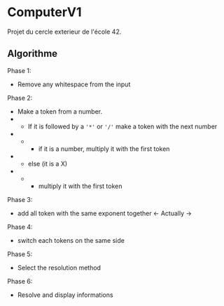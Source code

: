 # ComputerV1

Projet du cercle exterieur de l'école 42.

## Algorithme

Phase 1:
- Remove any whitespace from the input

Phase 2:
- Make a token from a number.
- - If it is followed by a `'*'` or `'/'` make a token with the next number
- - - if it is a number, multiply it with the first token
- - else (it is a X)
- - - multiply it with the first token

Phase 3:
- add all token with the same exponent together <- Actually ->

Phase 4:
- switch each tokens on the same side

Phase 5:
- Select the resolution method

Phase 6:
- Resolve and display informations